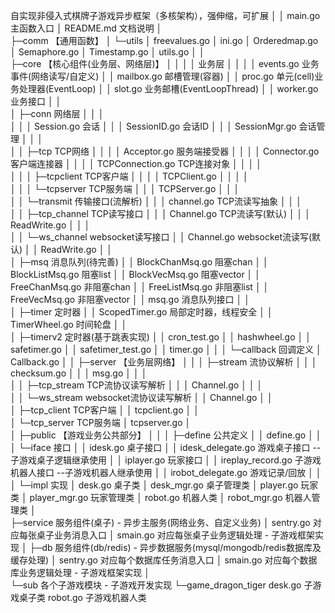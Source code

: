 自实现非侵入式棋牌子游戏异步框架（多核架构），强伸缩，可扩展
│
│  main.go                     主函数入口
│  README.md                   文档说明
│  
├─comm                        【通用函数】
│  └─utils
│          freevalues.go
│          ini.go
│          Orderedmap.go
│          Semaphore.go
│          Timestamp.go
│          utils.go
│ 
│          
├─core                        【核心组件(业务层、网络层)】
│  │
│  │                           业务层
│  │
│  │  events.go                业务事件(网络读写/自定义)
│  │  mailbox.go               邮槽管理(容器)
│  │  proc.go                  单元(cell)业务处理器(EventLoop)
│  │  slot.go                  业务邮槽(EventLoopThread)
│  │  worker.go                业务接口
│  │        
│  ├─conn                      网络层
│  │  │  
│  │  │  Session.go            会话
│  │  │  SessionID.go          会话ID
│  │  │  SessionMgr.go         会话管理
│  │  │  
│  │  ├─tcp                    TCP网络
│  │  │  │  Acceptor.go        服务端接受器
│  │  │  │  Connector.go       客户端连接器
│  │  │  │  TCPConnection.go   TCP连接对象
│  │  │  │  
│  │  │  ├─tcpclient           TCP客户端
│  │  │  │      TCPClient.go
│  │  │  │      
│  │  │  └─tcpserver           TCP服务端
│  │  │          TCPServer.go
│  │  │          
│  │  └─transmit               传输接口(流解析)
│  │      │  channel.go        TCP流读写抽象
│  │      │  
│  │      ├─tcp_channel        TCP读写接口
│  │      │      Channel.go    TCP流读写(默认)
│  │      │      ReadWrite.go
│  │      │      
│  │      └─ws_channel         websocket读写接口
│  │              Channel.go   websocket流读写(默认)
│  │              ReadWrite.go
│  │              
│  ├─msq                       消息队列(待完善)
│  │      BlockChanMsq.go      阻塞chan
│  │      BlockListMsq.go      阻塞list
│  │      BlockVecMsq.go       阻塞vector
│  │      FreeChanMsq.go       非阻塞chan
│  │      FreeListMsq.go       非阻塞list
│  │      FreeVecMsq.go        非阻塞vector
│  │      msq.go               消息队列接口
│  │      
│  ├─timer                     定时器
│  │      ScopedTimer.go       局部定时器，线程安全
│  │      TimerWheel.go        时间轮盘
│  │      
│  ├─timerv2                   定时器(基于跳表实现)
│  │       cron_test.go
│  │       hashwheel.go
│  │       safetimer.go
│  │       safetimer_test.go
│  │       timer.go
│  │
│  └─callback                  回调定义
│         Callback.go
│
│
├─server                      【业务层网络】
│  │
│  ├─stream                    流协议解析
│  │  │  checksum.go
│  │  │  msg.go
│  │  │  
│  │  ├─tcp_stream             TCP流协议读写解析
│  │  │      Channel.go
│  │  │      
│  │  └─ws_stream              websocket流协议读写解析
│  │          Channel.go
│  │          
│  ├─tcp_client                TCP客户端
│  │      tcpclient.go
│  │      
│  └─tcp_server                TCP服务端
│          tcpserver.go
│          
│
├─public                      【游戏业务公共部分】
│  │
│  ├─define                    公共定义
│  │      define.go
│  │      
│  └─iface                     接口
│      │  idesk.go             桌子接口
│      │  idesk_delegate.go    游戏桌子接口      --子游戏桌子逻辑继承使用
│      │  iplayer.go           玩家接口
│      │  ireplay_record.go    子游戏机器人接口  --子游戏机器人继承使用
│      │  irobot_delegate.go   游戏记录/回放
│      │  
│      └─impl                  实现
│              desk.go         桌子类
│              desk_mgr.go     桌子管理类
│              player.go       玩家类
│              player_mgr.go   玩家管理类
│              robot.go        机器人类
│              robot_mgr.go    机器人管理类
│              
├─service                      服务组件(桌子)             - 异步主服务(网络业务、自定义业务)
│      sentry.go               对应每张桌子业务消息入口
│      smain.go                对应每张桌子业务逻辑处理   - 子游戏框架实现
│
├─db                           服务组件(db/redis)         - 异步数据服务(mysql/mongodb/redis数据库及缓存处理)
│      sentry.go               对应每个数据库任务消息入口
│      smain.go                对应每个数据库业务逻辑处理 - 子游戏框架实现
│            
└─sub                          各个子游戏模块             - 子游戏开发实现
    └─game_dragon_tiger
            desk.go            子游戏桌子类
            robot.go           子游戏机器人类
            
